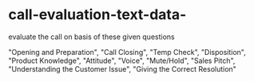 # call-evaluation-text-data-
evaluate the call on basis of these given questions

  "Opening and Preparation",
  "Call Closing",
  "Temp Check",
  "Disposition",
  "Product Knowledge",
  "Attitude",
  "Voice",
  "Mute/Hold",
  "Sales Pitch",
  "Understanding the Customer Issue",
  "Giving the Correct Resolution"
